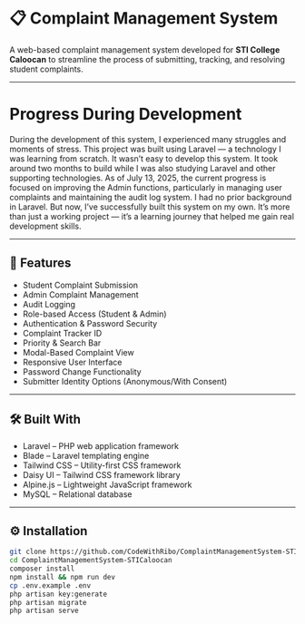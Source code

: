 

# 📋 Complaint Management System

A web-based complaint management system developed for **STI College Caloocan** to streamline the process of submitting, tracking, and resolving student complaints.

---
<h1>Progress During Development</h1>

During the development of this system, I experienced many struggles and moments of stress. This project was built using Laravel — a technology I was learning from scratch.
It wasn’t easy to develop this system. It took around two months to build while I was also studying Laravel and other supporting technologies.
As of July 13, 2025, the current progress is focused on improving the Admin functions, particularly in managing user complaints and maintaining the audit log system.
I had no prior background in Laravel. But now, I’ve successfully built this system on my own. It’s more than just a working project — it’s a learning journey that helped me gain real development skills.

---
## 🚀 Features

- Student Complaint Submission<br>
- Admin Complaint Management<br>
- Audit Logging<br>
- Role-based Access (Student & Admin)<br>
- Authentication & Password Security<br>
- Complaint Tracker ID<br>
- Priority & Search Bar<br>
- Modal-Based Complaint View<br>
- Responsive User Interface<br>
- Password Change Functionality<br>
- Submitter Identity Options (Anonymous/With Consent)<br>

---

## 🛠️ Built With

- <span>Laravel</span> – PHP web application framework<br>
- <span>Blade</span> – Laravel templating engine<br>
- <span>Tailwind CSS</span> – Utility-first CSS framework<br>
- <span>Daisy UI</span> – Tailwind CSS framework library <br>
- <span>Alpine.js</span> – Lightweight JavaScript framework<br>
- <span>MySQL</span> – Relational database<br>

---

## ⚙️ Installation
```bash
git clone https://github.com/CodeWithRibo/ComplaintManagementSystem-STICaloocan.git
cd ComplaintManagementSystem-STICaloocan
composer install
npm install && npm run dev
cp .env.example .env
php artisan key:generate
php artisan migrate
php artisan serve
